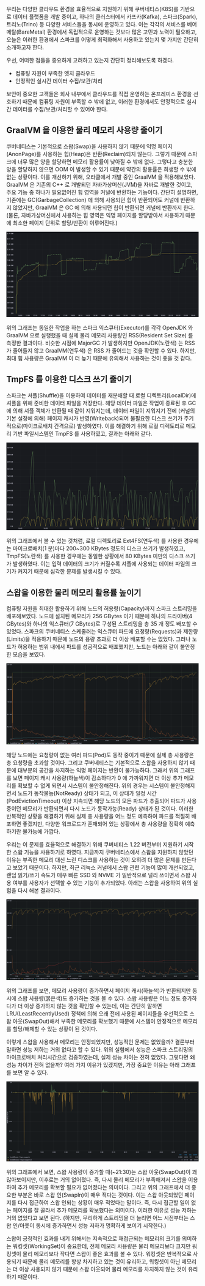 우리는 다양한 클라우드 환경을 효율적으로 지원하기 위해 쿠버네티스(K8S)를 기반으로 데이터 플랫폼을 개발 중이고, 하나의 클러스터에서 카프카(Kafka), 스파크(Spark), 트리노(Trino) 등 다양한 서비스들을 동시에 운영하고 있다. 이는 각각의 서비스를 베어메탈(BareMetal) 환경에서 독립적으로 운영하는 것보다 많은 고민과 노력이 필요하고, 오늘은 이러한 환경에서 스파크를 어떻게 최적화해서 사용하고 있는지 몇 가지만 간단히 소개하고자 한다.

우선, 어떠한 점들을 중요하게 고려하고 있는지 간단히 정리해보도록 하겠다.

- 컴퓨팅 자원이 부족한 엣지 클라우드
- 안정적인 실시간 데이터 수집/보관/처리

보안이 중요한 고객들은 회사 내부에서 클라우드를 직접 운영하는 온프레미스 환경을 선호하기 때문에 컴퓨팅 자원이 부족할 수 밖에 없고, 이러한 환경에서도 안정적으로 실시간 데이터를 수집/보관/처리할 수 있어야 한다.

## GraalVM 을 이용한 물리 메모리 사용량 줄이기

쿠버네티스는 기본적으로 스왑(Swap)을 사용하지 않기 때문에 익명 페이지(AnonPage)를 사용하는 힙(Heap)은 반환(Reclaim)되지 않는다. 그렇기 때문에 스파크에 너무 많은 양을 할당하면 메모리 활용률이 낮아질 수 밖에 없다. 그렇다고 충분한 양을 할당하지 않으면 OOM 이 발생할 수 있기 때문에 약간의 활용률은 희생할 수 밖에 없는 상황이다. 이를 개선하기 위해, 오라클에서 개발 중인 GraalVM 을 적용해보았다. GraalVM 은 기존의 C++ 로 개발되던 자바가상머신(JVM)을 자바로 개발한 것이고, 주요 기능 중 하나가 필요없어진 힙 영역을 커널에 반환하는 기능이다. 간단히 설명하면, 기존에는 GC(GarbageCollection) 에 의해 사용되던 힙이 반환되어도 커널에 반환하지 않았지만, GraalVM 은 GC 에 의해 사용되던 힙이 반환되면 커널에 반환까지 한다. (물론, 자바가상머신에서 사용하는 힙 영역은 익명 페이지를 할당받아서 사용하기 때문에 최소한 페이지 단위로 할당/반환이 이루어진다.)

![memory.usages.with.graalvm.png](./memory.usages.with.graalvm.png)

위의 그래프는 동일한 작업을 하는 스파크 익스큐터(Executor)를 각각 OpenJDK 와 GraalVM 으로 실행했을 때 실제 물리 메모리 사용량인 RSS(Resident Set Size) 를 측정한 결과이다. 비슷한 시점에 MajorGC 가 발생하지만 OpenJDK(노란색) 는 RSS 가 줄어들지 않고 GraalVM(연두색) 은 RSS 가 줄어드는 것을 확인할 수 있다. 하지만, 최대 힙 사용량은 GraalVM 이 더 높기 때문에 유의해서 사용하는 것이 좋을 것 같다.

## TmpFS 를 이용한 디스크 쓰기 줄이기

스파크는 셔플(Shuffle)을 이용하여 데이터를 재분배할 때 로컬 디렉토리(LocalDir)에 셔플을 위해 준비한 데이터 파일을 저장한다. 해당 데이터 파일은 작업이 종료된 후 GC 에 의해 셔플 객체가 반환될 때 같이 지워지는데, 데이터 파일이 지워지기 전에 (커널의 기본 설정에 의해) 페이지 캐시가 반영(Writeback)되어 불필요한 디스크 쓰기가 주기적으로(마이크로배치 간격으로) 발생하였다. 이를 해결하기 위해 로컬 디렉토리로 메모리 기반 파일시스템인 TmpFS 를 사용하였고, 결과는 아래와 같다.

![storage.usages.with.tmpfs.png](./storage.usages.with.tmpfs.png)

위의 그래프에서 볼 수 있는 것처럼, 로컬 디렉토리로 Ext4FS(연두색) 를 사용한 경우에는 마이크로배치(1 분)마다 200~300 KBytes 정도의 디스크 쓰기가 발생하였고, TmpFS(노란색) 를 사용한 경우에는 동일한 상황에서 80 KBytes 미만의 디스크 쓰기가 발생하였다. 이는 입력 데이터의 크기가 커질수록 셔플에 사용되는 데이터 파일의 크기가 커지기 때문에 심각한 문제를 발생시킬 수 있다.

## 스왑을 이용한 물리 메모리 활용률 높이기

컴퓨팅 자원을 최대한 활용하기 위해 노드의 허용량(Capacity)까지 스파크 스트리밍을 배포해보았다. 노드에 설치된 메모리가 256 GBytes 이기 때문에 하나의 드라이버(4 GBytes)와 하나의 익스큐터(7 GBytes)로 구성된 스트리밍을 총 35 개 정도 배포할 수 있었다. 스파크의 쿠버네티스 스케줄러는 익스큐터 파드에 요청량(Requests)과 제한량(Limits)을 적용하기 때문에 노드의 용량 초과로 더 이상 배포할 수는 없었다. 그러나 노드가 허용하는 범위 내에서 파드를 성공적으로 배포했지만, 노드는 아래와 같이 불안정한 모습을 보였다.

![memory.usages.without.swap.png](./memory.usages.without.swap.png)

해당 노드에는 요청량이 없는 여러 파드(Pod)도 동작 중이기 때문에 실제 총 사용량은 총 요청량을 초과할 것이다. 그리고 쿠버네티스는 기본적으로 스왑을 사용하지 않기 때문에 대부분의 공간을 차지하는 익명 페이지는 반환이 불가능하다. 그래서 위의 그래프를 보면 페이지 캐시 사용량(하늘색)이 감소하다가 0 에 가까워지면 더 이상 추가 메모리를 확보할 수 없게 되면서 시스템이 불안정해진다. 위의 경우는 시스템이 불안정해지면서 노드가 동작불능(NotReady) 상태가 되고, 이 상태가 일정 시간(PodEvictionTimeout) 이상 지속되면 해당 노드의 모든 파드가 추출되어 파드가 사용 중이던 메모리가 반환되면서 다시 노드가 동작가능(Ready) 상태가 된 것이다. 이러한 반복적인 상황을 해결하기 위해 실제 총 사용량을 어느 정도 예측하여 파드를 적절히 배포하면 좋겠지만, 다양한 워크로드가 혼재되어 있는 상황에서 총 사용량을 정확히 예측하기란 불가능에 가깝다.

우리는 이 문제를 효율적으로 해결하기 위해 쿠버네티스 1.22 버전부터 지원하기 시작한 스왑 기능을 사용하기로 하였다. 지금까지 쿠버네티스에서 스왑을 지원하지 않았던 이유는 부족한 메모리 대신 느린 디스크를 사용하는 것이 오히려 더 많은 문제를 만든다고 보았기 때문이다. 하지만, 최근 리눅스 커널에서 스왑 관련 기능이 많이 개선되었고, 랜덤 읽기/쓰기 속도가 매우 빠른 SSD 와 NVME 가 일반적으로 널리 쓰이면서 스왑 사용 여부를 사용자가 선택할 수 있는 기능이 추가되었다. 아래는 스왑을 사용하여 위의 실험을 다시 해본 결과이다.

![memory.usages.with.swap.png](./memory.usages.with.swap.png)

위의 그래프를 보면, 메모리 사용량이 증가하면서 페이지 캐시(하늘색)가 반환되지만 동시에 스왑 사용량(붉은색)도 증가하는 것을 볼 수 있다. 스왑 사용량은 어느 정도 증가하다가 더 이상 증가하지 않는 것을 확인할 수 있는데, 이는 간단히 말하면 LRU(LeastRecentlyUsed) 정책에 의해 오래 전에 사용된 페이지들을 우선적으로 스왑 아웃(SwapOut)해서 부족한 메모리를 확보했기 때문에 시스템이 안정적으로 메모리를 할당/해제할 수 있는 상황이 된 것이다.

이렇게 스왑을 사용해서 메모리는 안정되었지만, 성능적인 문제는 없었을까? 결론부터 말하면 성능 저하는 거의 없다고 할 수 있다. 위의 실험에서 성능은 스파크 스트리밍의 마이크로배치 처리시간으로 검증하였는데, 실제 성능 차이는 전혀 없었다. 그렇다면 왜 성능 차이가 전혀 없을까? 여러 가지 이유가 있겠지만, 가장 중요한 이유는 아래 그래프를 보면 알 수 있다.

![swap.inout.usages.png](./swap.inout.usages.png)

위의 그래프에서 보면, 스왑 사용량이 증가할 때(~21:30)는 스왑 아웃(SwapOut)이 꽤 많아보이지만, 이후로는 거의 없어졌다. 즉, 다시 물리 메모리가 부족해져서 스왑을 이용하여 추가 메모리를 확보할 필요가 없어졌다는 의미이다. 그리고 위의 그래프에서 더 중요한 부분은 바로 스왑 인(SwapIn)이 매우 적다는 것이다. 이는 스왑 아웃되었던 페이지를 다시 접근하여 스왑 인되는 상황이 매우 적었다는 말이다. 즉, 다시 접근할 일이 없는 페이지를 잘 골라서 추가 메모리를 확보했다는 의미이다. 이러한 이유로 성능 저하는 거의 없었다고 보면 된다. (하지만, 무리하게 스트리밍을 더 늘리면 어느 시점부터는 스왑 인/아웃이 동시에 증가하면서 성능 저하가 명확하게 보이기 시작한다.)

스왑이 긍정적인 효과를 내기 위해서는 지속적으로 재접근되는 메모리의 크기를 의미하는 워킹셋(WorkingSet)이 중요한데, 전체 메모리 사용량은 물리 메모리보다 크지만 워킹셋이 물리 메모리보다 작다면 스왑이 좋은 효과를 볼 수 있다. 워킹셋은 반복적으로 사용되기 때문에 물리 메모리를 항상 차지하고 있는 것이 유리하고, 워킹셋이 아닌 메모리는 더 이상 사용되지 않기 때문에 스왑 아웃되어 물리 메모리를 차지하지 않는 것이 유리하기 때문이다.
